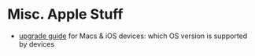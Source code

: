 # Misc. Apple Stuff

- [upgrade guide](https://eshop.macsales.com/guides/Mac_OS_X_Compatibility) for Macs & iOS devices: which OS version is supported by devices
